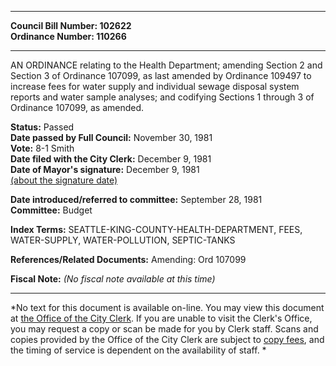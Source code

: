 * * * * *  
  
**Council Bill Number: [](#h0)[](#h2)102622**   
**Ordinance Number: 110266**  
  
* * * * *  
  
AN ORDINANCE relating to the Health Department; amending Section 2 and Section 3 of Ordinance 107099, as last amended by Ordinance 109497 to increase fees for water supply and individual sewage disposal system reports and water sample analyses; and codifying Sections 1 through 3 of Ordinance 107099, as amended.  
  
**Status:** Passed   
**Date passed by Full Council:** November 30, 1981   
**Vote:** 8-1 Smith   
**Date filed with the City Clerk:** December 9, 1981   
**Date of Mayor's signature:** December 9, 1981   
[(about the signature date)](/~public/approvaldate.htm)   
  
  
**Date introduced/referred to committee:** September 28, 1981   
**Committee:** Budget   
  
**Index Terms:** SEATTLE-KING-COUNTY-HEALTH-DEPARTMENT, FEES, WATER-SUPPLY, WATER-POLLUTION, SEPTIC-TANKS  
  
**References/Related Documents:** Amending: Ord 107099  
  
**Fiscal Note:** *(No fiscal note available at this time)*  
  
* * * * *  
  
*No text for this document is available on-line. You may view this document at [the Office of the City Clerk](http://www.seattle.gov/leg/clerk/contactUs.htm). If you are unable to visit the Clerk's Office, you may request a copy or scan be made for you by Clerk staff. Scans and copies provided by the Office of the City Clerk are subject to [copy fees](http://clerk.seattle.gov/~public/clerkfees.htm), and the timing of service is dependent on the availability of staff. *  
  
  
